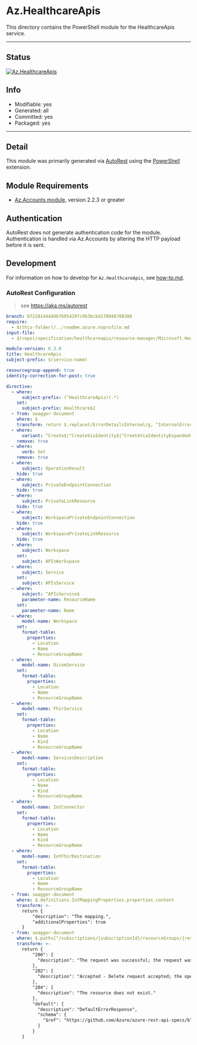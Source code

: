 <!-- region Generated -->
# Az.HealthcareApis
This directory contains the PowerShell module for the HealthcareApis service.

---
## Status
[![Az.HealthcareApis](https://img.shields.io/powershellgallery/v/Az.HealthcareApis.svg?style=flat-square&label=Az.HealthcareApis "Az.HealthcareApis")](https://www.powershellgallery.com/packages/Az.HealthcareApis/)

## Info
- Modifiable: yes
- Generated: all
- Committed: yes
- Packaged: yes

---
## Detail
This module was primarily generated via [AutoRest](https://github.com/Azure/autorest) using the [PowerShell](https://github.com/Azure/autorest.powershell) extension.

## Module Requirements
- [Az.Accounts module](https://www.powershellgallery.com/packages/Az.Accounts/), version 2.2.3 or greater

## Authentication
AutoRest does not generate authentication code for the module. Authentication is handled via Az.Accounts by altering the HTTP payload before it is sent.

## Development
For information on how to develop for `Az.HealthcareApis`, see [how-to.md](how-to.md).
<!-- endregion -->

### AutoRest Configuration
> see https://aka.ms/autorest

``` yaml
branch: 672281444dd67605420fc9b3bcbd170040708380
require:
  - $(this-folder)/../readme.azure.noprofile.md 
input-file:
  - $(repo)/specification/healthcareapis/resource-manager/Microsoft.HealthcareApis/stable/2021-11-01/healthcare-apis.json

module-version: 0.3.0
title: HealthcareApis
subject-prefix: $(service-name)

resourcegroup-append: true
identity-correction-for-post: true

directive:
  - where:
      subject-prefix: (^HealthcareApis)(.*)
    set:
      subject-prefix: Healthcare$2
  - from: swagger-document
    where: $
    transform: return $.replace(/ErrorDetailsInternal/g, "InternalErrorDetails")
  - where:
      variant: ^Create$|^CreateViaIdentity$|^CreateViaIdentityExpanded$|^Update$|^UpdateViaIdentity$
    remove: true
  - where:
      verb: Set
    remove: true
  - where:
      subject: OperationResult
    hide: true
  - where:
      subject: PrivateEndpointConnection
    hide: true
  - where:
      subject: PrivateLinkResource
    hide: true
  - where:
      subject: WorkspacePrivateEndpointConnection
    hide: true
  - where:
      subject: WorkspacePrivateLinkResource
    hide: true
  - where:
      subject: Workspace
    set:
      subject: APIsWorkspace
  - where:
      subject: Service
    set:
      subject: APIsService
  - where:
      subject: ^APIsService$
      parameter-name: ResourceName
    set:
      parameter-name: Name
  - where:
      model-name: Workspace
    set:
      format-table:
        properties:
          - Location
          - Name
          - ResourceGroupName
  - where:
      model-name: DicomService
    set:
      format-table:
        properties:
          - Location
          - Name
          - ResourceGroupName
  - where:
      model-name: FhirService
    set:
      format-table:
        properties:
          - Location
          - Name
          - Kind
          - ResourceGroupName
  - where:
      model-name: ServicesDescription
    set:
      format-table:
        properties:
          - Location
          - Name
          - Kind
          - ResourceGroupName
  - where:
      model-name: IotConnector
    set:
      format-table:
        properties:
          - Location
          - Name
          - Kind
          - ResourceGroupName
  - where:
      model-name: IotFhirDestination
    set:
      format-table:
        properties:
          - Location
          - Name
          - ResourceGroupName
  - from: swagger-document 
    where: $.definitions.IotMappingProperties.properties.content
    transform: >-
      return {
          "description": "The mapping.",
          "additionalProperties": true
      }
  - from: swagger-document 
    where: $.paths["/subscriptions/{subscriptionId}/resourceGroups/{resourceGroupName}/providers/Microsoft.HealthcareApis/services/{resourceName}"].delete.responses
    transform: >-
      return {
          "200": {
            "description": "The request was successful; the request was well-formed and received properly."
          },
          "202": {
            "description": "Accepted - Delete request accepted; the operation will complete asynchronously."
          },
          "204": {
            "description": "The resource does not exist."
          },
          "default": {
            "description": "DefaultErrorResponse",
            "schema": {
              "$ref": "https://github.com/Azure/azure-rest-api-specs/blob/672281444dd67605420fc9b3bcbd170040708380/specification/healthcareapis/resource-manager/Microsoft.HealthcareApis/stable/2021-11-01/healthcare-apis.json#/definitions/ErrorDetails"
            }
          }
      }
```
